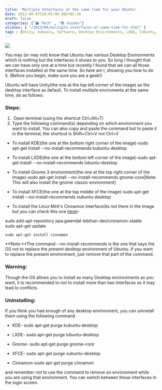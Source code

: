 ```yaml
---
title: 'Multiple Interfaces at the same time for your Ubuntu'
date: 2013-04-07T18:05:00.002+05:30
draft: false
categories: ["🗃️ Tech" , "📚 Guides"]
aliases: [ "/2013/04/multiple-interfaces-at-same-time-for.html" ]
tags : [Unity, kubuntu, Software, Desktop Environments, LXDE, lubuntu, KDE, How To's, Ubuntu, XFCE, Cinnamon, Gnome, interface, xubuntu]
---
```


[![](https://2.bp.blogspot.com/-51vNLpLWMq8/UWFdADnFz1I/AAAAAAAAAqc/JJL_Puk82G0/s1600/DeskEnv.png)](https://2.bp.blogspot.com/-51vNLpLWMq8/UWFdADnFz1I/AAAAAAAAAqc/JJL_Puk82G0/s1600/DeskEnv.png)

  

You may (or may not) know that Ubuntu has various Desktop Environments which is nothing but the interfaces it shows to you. So long I thought that we can have only one at a time but recently I found that we can all those interfaces installed at the same time. So here am I, showing you how to do it. (Before you begin, make sure you are a geek!)

  

Ubuntu will have Unity(the one at the top left corner of the image) as the desktop interface as default. To install multiple enviroments at the same time, do as follows:

  

### Steps:

1.   Open terminal (using the shortcut Ctrl+Alt+T)
2.  Type the following command(s) depending on which environment you want to install. You can also copy and paste the command but to paste it in the terminal, the shortcut is Shift+Ctrl+V not Ctrl+V

  

*   To install KDE(the one at the bottom right corner of the image)-sudo apt-get install --no-install-recommends kubuntu-desktop

  

*   To install LXDE(the one at the bottom left corner of the image)-sudo apt-get install --no-install-recommends lubuntu-desktop

  
  

*   To install Gnome 3 environment(the one at the top right corner of the image)-sudo apt-get install --no-install-recommends gnome-core\[Note: This will also install the gnome classic environment\]

  

*   To install XFCE(the one at the top middle of the image)-sudo apt-get install --no-install-recommends xubuntu-desktop

  

*   To install the Linux Mint's Cinnamon interface(its not there in the image but you can check this one [here](https://www.linuxmint.com/screenshots.php))-

sudo add-apt-repository ppa:gwendal-lebihan-dev/cinnamon-stable    
sudo apt-get update    
```
sudo apt-get install cinnamon
```  
  
  

**Note:**The command \--no-install-recommends is the one that says the OS not to replace the present desktop environment of Ubuntu. If you want to replace the present environment, just remove that part of the command.

  

### Warning:

Though the OS allows you to install as many Desktop environments as you want, it is recommended to not to install more than two interfaces as it may lead to conflicts. 

  

### Uninstalling:

If you think you had enough of any desktop environment, you can uninstall them using the following command

*   KDE- sudo apt-get purge kubuntu-desktop

*   LXDE- sudo apt-get purge lubuntu-desktop

*   Gnome- sudo apt-get purge gnome-core

*   XFCE- sudo apt-get purge xubuntu-desktop

*   Cinnamon-sudo apt-get purge cinnamon

  

and remember not to use the command to remove an environment while you are using that environment. You can switch between these interfaces in the login screen.